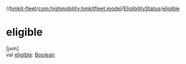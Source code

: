 //[hmkit-fleet](../../../index.md)/[com.highmobility.hmkitfleet.model](../index.md)/[EligibilityStatus](index.md)/[eligible](eligible.md)

# eligible

[jvm]\
val [eligible](eligible.md): [Boolean](https://kotlinlang.org/api/latest/jvm/stdlib/kotlin/-boolean/index.html)
